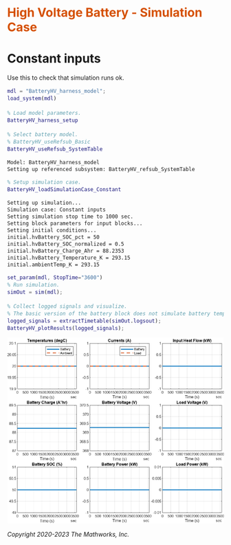 
# <span style="color:rgb(213,80,0)">High Voltage Battery \- Simulation Case</span>

# Constant inputs

Use this to check that simulation runs ok.

```matlab
mdl = "BatteryHV_harness_model";
load_system(mdl)

% Load model parameters.
BatteryHV_harness_setup

% Select battery model.
% BatteryHV_useRefsub_Basic
BatteryHV_useRefsub_SystemTable
```

```matlabTextOutput
Model: BatteryHV_harness_model
Setting up referenced subsystem: BatteryHV_refsub_SystemTable
```

```matlab
% Setup simulation case.
BatteryHV_loadSimulationCase_Constant
```

```matlabTextOutput
Setting up simulation...
Simulation case: Constant inputs
Setting simulation stop time to 1000 sec.
Setting block parameters for input blocks...
Setting initial conditions...
initial.hvBattery_SOC_pct = 50
initial.hvBattery_SOC_normalized = 0.5
initial.hvBattery_Charge_Ahr = 88.2353
initial.hvBattery_Temperature_K = 293.15
initial.ambientTemp_K = 293.15
```

```matlab
set_param(mdl, StopTime="3600")
% Run simulation.
simOut = sim(mdl);

% Collect logged signals and visualize.
% The basic version of the battery block does not simulate battery temperature.
logged_signals = extractTimetable(simOut.logsout);
BatteryHV_plotResults(logged_signals);
```

<center><img src="media/BatteryHV_Case_Constant_media/figure_0.png" width="702" alt="figure_0.png"></center>


*Copyright 2020\-2023 The Mathworks, Inc.*

